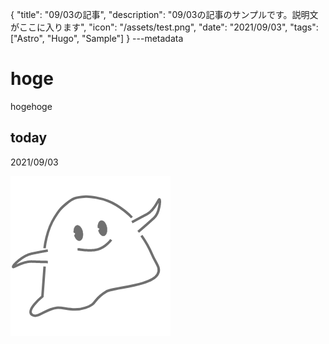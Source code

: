 {
  "title": "09/03の記事",
  "description": "09/03の記事のサンプルです。説明文がここに入ります",
  "icon": "/assets/test.png",
  "date": "2021/09/03",
  "tags": ["Astro", "Hugo", "Sample"]
}
---metadata

# hoge
hogehoge

## today
2021/09/03

![img](/assets/test.png)